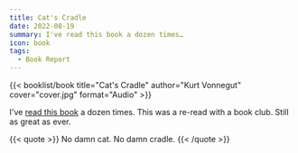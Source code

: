 ```yaml
---
title: Cat's Cradle
date: 2022-08-19
summary: I've read this book a dozen times…
icon: book
tags:
  - Book Report
---
```


{{< booklist/book
title="Cat's Cradle"
author="Kurt Vonnegut"
cover="cover.jpg"
format="Audio" >}}

I've [read this book](/booklist/2020-04-29-cats-cradle/) a dozen times. This was a re-read with a book club. Still as great as ever.

{{< quote >}}
No damn cat. No damn cradle.
{{< /quote >}}